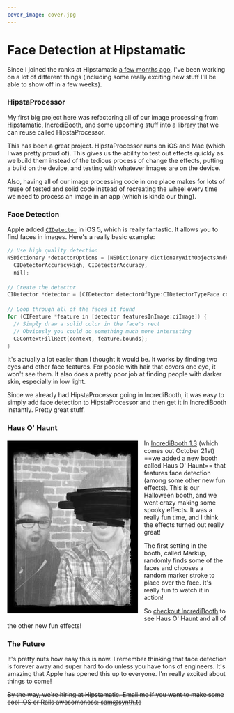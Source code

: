 ```yaml
---
cover_image: cover.jpg
---
```


# Face Detection at Hipstamatic

Since I joined the ranks at Hipstamatic [a few months ago](/hey-synthetic), I've been working on a lot of different things (including some really exciting new stuff I'll be able to show off in a few weeks).

### HipstaProcessor

My first big project here was refactoring all of our image processing from [Hipstamatic](http://hipstamatic.com), [IncrediBooth](http://incredibooth.com), and some upcoming stuff into a library that we can reuse called HipstaProcessor.

This has been a great project. HipstaProcessor runs on iOS and Mac (which I was pretty proud of). This gives us the ability to test out effects quickly as we build them instead of the tedious  process of change the effects, putting a build on the device, and testing with whatever images are on the device.

Also, having all of our image processing code in one place makes for lots of reuse of tested and solid code instead of recreating the wheel every time we need to process an image in an app (which is kinda our thing).

### Face Detection

Apple added [`CIDetector`](http://developer.apple.com/library/ios/#documentation/CoreImage/Reference/CIDetector_Ref/Reference/Reference.html) in iOS 5, which is really fantastic. It allows you to find faces in images. Here's a really basic example:

``` objective-c
// Use high quality detection
NSDictionary *detectorOptions = [NSDictionary dictionaryWithObjectsAndKeys:
  CIDetectorAccuracyHigh, CIDetectorAccuracy,
  nil];

// Create the detector
CIDetector *detector = [CIDetector detectorOfType:CIDetectorTypeFace context:ciContext options:detectorOptions];

// Loop through all of the faces it found
for (CIFeature *feature in [detector featuresInImage:ciImage]) {
  // Simply draw a solid color in the face's rect
  // Obviously you could do something much more interesting
  CGContextFillRect(context, feature.bounds);
}
```

It's actually a lot easier than I thought it would be. It works by finding two eyes and other face features. For people with hair that covers one eye, it won't see them. It also does a pretty poor job at finding people with darker skin, especially in low light.

Since we already had HipstaProcessor going in IncrediBooth, it was easy to simply add face detection to HipstaProcessor and then get it in IncrediBooth instantly. Pretty great stuff.

### Haus O' Haunt

<a href="http://itunes.apple.com/app/incredibooth/id378754705?mt=8" rel="external nofollow"><img src="result.jpg" alt="Haus O' Haunt Sample" style="float:left;padding:0.25em 1em 1em 0" /></a> In [IncrediBooth 1.3](http://itunes.apple.com/app/incredibooth/id378754705?mt=8) (which comes out October 21st) ==we added a new booth called Haus O' Haunt== that features face detection (among some other new fun effects). This is our Halloween booth, and we went crazy making some spooky effects. It was a really fun time, and I think the effects turned out really great!

The first setting in the booth, called Markup, randomly finds some of the faces and chooses a random marker stroke to place over the face. It's really fun to watch it in action!

So [checkout IncrediBooth](http://itunes.apple.com/app/incredibooth/id378754705?mt=8) to see Haus O' Haunt and all of the other new fun effects!

### The Future

It's pretty nuts how easy this is now. I remember thinking that face detection is forever away and super hard to do unless you have tons of engineers. It's amazing that Apple has opened this up to everyone. I'm really excited about things to come!

~~By the way, we're hiring at Hipstamatic. Email me if you want to make some cool iOS or Rails awesomeness: [sam@synth.tc](mailto:sam@synth.tc)~~
